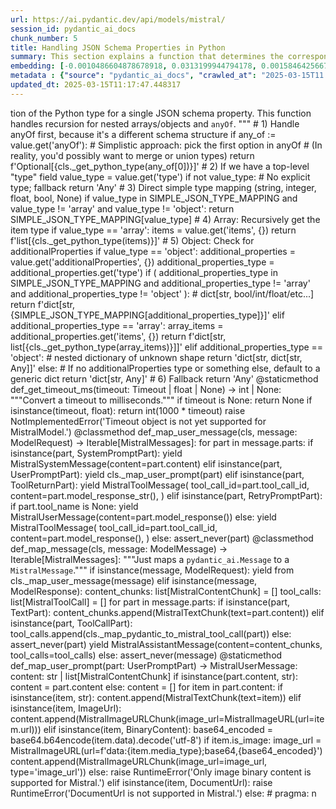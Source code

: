 ```yaml
---
url: https://ai.pydantic.dev/api/models/mistral/
session_id: pydantic_ai_docs
chunk_number: 5
title: Handling JSON Schema Properties in Python
summary: This section explains a function that determines the corresponding Python type for a single JSON schema property, addressing various cases including 'anyOf', simple type mappings, arrays, and objects. The approach utilizes recursion for nested structures and provides fallback options for undefined types.
embedding: [-0.0010486604878678918, 0.0313199944794178, 0.0015846425667405128, -0.01922544278204441, -0.0023099659010767937, 0.027241868898272514, 0.016825174912810326, -0.04656052589416504, 0.005837543401867151, -0.04527882859110832, -0.01009044423699379, -0.05984355881810188, 0.018025308847427368, 0.0011862971587106586, -0.0021949047222733498, -0.03339400887489319, -0.028313832357525826, 0.000410725362598896, -0.00791156105697155, 0.03581758216023445, 0.03959275782108307, 0.015228880569338799, 0.0037140059284865856, 0.04481275752186775, 0.011931425891816616, -0.014646291732788086, -0.02093825489282608, 0.0293158870190382, -0.006985243875533342, 0.0068687261082232, -0.024282315745949745, -0.011209015734493732, -0.011669260449707508, -0.016359103843569756, 0.008657274767756462, 0.0009904016042128205, 0.018724415451288223, 0.05620820075273514, -0.0027658420149236917, 0.015170621685683727, -0.04052490368485451, -0.027032136917114258, 0.014483166858553886, -0.02265106700360775, -0.02761472575366497, 0.04395052790641785, 0.02328026294708252, 0.07909230142831802, -0.008971872739493847, 0.00632109260186553, -0.016953345388174057, 0.027358386665582657, -0.0050364830531179905, 0.02933919057250023, 0.010381738655269146, -0.025703834369778633, -0.02733508311212063, 0.013154863379895687, 0.021765530109405518, -0.00815624836832285, 0.011156582273542881, -0.05867838114500046, 0.0025561100337654352, -0.021381022408604622, -0.006449262145906687, 0.002473091008141637, -0.01708151400089264, 0.006227877922356129, -0.023618165403604507, -0.007649395614862442, 0.006338570266962051, 0.02745160087943077, -0.03770517185330391, -0.015776515007019043, -0.02840704657137394, -0.008336850441992283, 0.0011921230470761657, 0.03819454461336136, 0.014564729295670986, -0.033603742718696594, -0.027195261791348457, -0.015100711025297642, -0.012304282747209072, 0.048657845705747604, -0.03719249367713928, -0.04527882859110832, -0.05434391647577286, -0.006734730675816536, 0.013178166933357716, -0.009979751892387867, -0.015893032774329185, -0.011651783250272274, -0.04266883060336113, 0.010515734553337097, 0.046793561428785324, -0.04329802468419075, -0.018817629665136337, -0.02637963742017746, -0.019936200231313705, -0.024585261940956116, 0.02684570848941803, -0.0025590229779481888, -0.02451535128057003, 0.05215338245034218, 0.014692898839712143, 0.0026740841567516327, 0.05182713270187378, 0.017186380922794342, -0.041200704872608185, -0.006315266713500023, -0.0331609733402729, 0.010370086878538132, -0.004083950072526932, 0.013527720235288143, -0.058724988251924515, -0.04075793921947479, -0.06520337611436844, 0.03150642290711403, 0.009653502143919468, -0.009105868637561798, -0.05271266773343086, -0.03073740378022194, 0.007060980424284935, 0.026612672954797745, -0.010894416831433773, 0.0056627667509019375, -0.03539811819791794, -0.01690673828125, -0.034046512097120285, 0.057792846113443375, 0.0006630592979490757, -0.0659957006573677, 0.0024221143685281277, -0.026099994778633118, -0.0071308910846710205, -0.015019148588180542, -0.024119190871715546, -0.004512153100222349, -0.0021905351895838976, 0.0556023083627224, -0.00038887825212441385, 0.008966047316789627, -0.031879279762506485, 0.0137374522164464, -0.014215175062417984, 0.04551186412572861, -0.04294847324490547, 0.0012176113668829203, -0.04485936462879181, -0.00782999861985445, 0.02421240508556366, 0.03304445743560791, -0.025028029456734657, 0.029991690069437027, 0.03138990327715874, -0.020378969609737396, 0.018712764605879784, 0.042925167828798294, 0.023536602035164833, -0.06785998493432999, -0.018561290577054024, -0.0012474689865484834, -0.00914082396775484, -0.06068248674273491, -0.0011841125087812543, -0.03269490227103233, -0.013364595361053944, 0.01288687251508236, -0.02668258361518383, -0.050941597670316696, -0.01940021850168705, 0.014087005518376827, -0.038893651217222214, 0.006099708378314972, 0.01569495163857937, -0.03292793780565262, -0.07186819612979889, -0.0549498088657856, -0.0049898759461939335, 0.009618546813726425, 0.008313546888530254, -0.007177498657256365, -0.04203963279724121, -0.06110195070505142, -0.019178835675120354, -0.020052717998623848, -0.009723412804305553, 0.030294636264443398, 0.034535884857177734, 0.0246551726013422, 0.0011578960111364722, -3.170104173477739e-05, 0.012001336552202702, 0.01892249658703804, -0.006501695141196251, -0.007066806312650442, 0.03278811648488045, -0.00682794488966465, -0.018258344382047653, 0.05247963219881058, -0.011290578171610832, 0.047702401876449585, 0.05513623729348183, -0.049263738095760345, 0.03660990297794342, -0.0010260851122438908, 0.013784059323370457, 0.017174728214740753, -0.021357718855142593, -0.018200084567070007, 0.009502029046416283, -0.049450166523456573, -0.046630434691905975, -0.015858076512813568, 0.004995701834559441, -0.030667493119835854, -0.08421909064054489, -0.036400169134140015, -0.02159075438976288, 0.003533403156325221, -0.02155579812824726, 0.08412587642669678, 0.03863731399178505, -0.027032136917114258, -0.030341243371367455, 0.011022587306797504, -0.0359807051718235, -0.054716773331165314, 0.0043898094445466995, 0.04231927543878555, 0.009129172191023827, 0.013119908049702644, 0.013853969983756542, -0.017955398187041283, 0.03819454461336136, -0.007684350945055485, -0.007363927084952593, 0.007963993586599827, 0.048657845705747604, -0.00616379315033555, 0.00029857695335522294, -0.015403657220304012, -0.012956783175468445, -0.005106394179165363, -0.04434668645262718, -0.001922544208355248, -0.02372303046286106, -0.02884981594979763, 0.004171338398009539, 0.01877102255821228, 0.04889088124036789, -0.0148210683837533, 0.009752542711794376, -0.02062365598976612, -0.01645231805741787, -0.004928704351186752, -0.004016952123492956, 0.018736068159341812, -0.0278011541813612, -0.028360439464449883, 0.03803142160177231, 0.02125285193324089, -0.054250702261924744, 0.05350498855113983, 0.00783582404255867, -9.330529428552836e-05, 0.008354328572750092, -0.022278210148215294, 0.014156916178762913, -0.03472231328487396, 0.014087005518376827, 0.00040963300853036344, 0.015601737424731255, 0.010818680748343468, -0.00632109260186553, -0.027125351130962372, 0.02572713792324066, 0.029688743874430656, -0.01689508557319641, 0.020716870203614235, -0.00900100264698267, 0.008319373242557049, 0.032019101083278656, 0.003909173421561718, -0.0018671982688829303, 0.00565694086253643, 0.057047128677368164, -0.017559237778186798, -0.023501645773649216, -0.05182713270187378, -0.021008165553212166, -0.007352275308221579, 0.016708657145500183, -0.04420686513185501, 0.01627754047513008, -0.023315217345952988, -0.02357155829668045, -0.000397617113776505, -0.011587698012590408, -0.011302229948341846, 0.036400169134140015, -0.016720307990908623, 0.006134663708508015, -0.06180105730891228, -0.020996512845158577, 0.008558235131204128, 0.03255508095026016, -0.04525552690029144, 0.003993648570030928, 0.013178166933357716, 0.015741558745503426, -0.02733508311212063, -0.03838097304105759, 0.015077407471835613, -0.04791213199496269, -0.017594192177057266, 0.032205529510974884, -0.003247934626415372, 0.028943030163645744, -0.00017823587404564023, -0.029106155037879944, -0.014599684625864029, 0.003984909970313311, 0.009321426972746849, -0.012059595435857773, 0.015415308997035027, 0.0005949691985733807, -0.02826722525060177, -0.003976170904934406, 0.02233646810054779, 0.0251445472240448, 0.02373468317091465, 0.03940632939338684, -0.00749209662899375, 0.021147986873984337, 0.02265106700360775, -0.017431067302823067, 0.012816961854696274, -0.02343173511326313, 0.05835213139653206, -0.02623981609940529, -0.03677302598953247, -0.009408814832568169, 0.003207153407856822, -0.04033847153186798, -0.01194307766854763, 0.010917720384895802, 0.012525666505098343, 0.0062045743688941, 0.026286423206329346, 0.013772407546639442, 0.022383075207471848, 0.00791156105697155, 0.01596294343471527, -0.005132610443979502, 0.043391238898038864, 0.012199416756629944, 0.03779838606715202, -0.04518561437726021, 0.031250081956386566, -0.04721302539110184, -0.0248182974755764, -0.03495534881949425, 0.003926651086658239, -0.05844534561038017, 0.04483606293797493, -0.037472136318683624, 0.015881380066275597, -0.026962226256728172, -0.020437227562069893, -0.011197363957762718, 0.008354328572750092, -0.015916336327791214, 0.004841316025704145, 0.03474561870098114, -0.01924874633550644, 0.0042266845703125, 0.007870779372751713, 0.029106155037879944, -0.031739458441734314, 0.04697998985648155, 0.006926984991878271, -0.018689461052417755, -0.0046228449791669846, -0.00838345754891634, 0.00015693495515733957, -0.014343345537781715, -0.027824457734823227, -0.01829329878091812, 0.030481064692139626, 0.00240754964761436, -0.046490613371133804, -0.03973257914185524, 0.03910338506102562, 0.03162293881177902, 0.008400935679674149, -0.0028080798219889402, 0.015112362802028656, 0.0434611514210701, -0.02668258361518383, 0.02978195808827877, -0.00020518062228802592, -0.0062045743688941, 0.011581872589886189, -0.02371137961745262, 0.01675526425242424, 0.009496203623712063, 0.001642901450395584, 0.002764385659247637, 0.004695668816566467, 0.029292583465576172, -0.026729190722107887, 0.006187096703797579, -0.005321952048689127, -0.0067580342292785645, -0.06445766240358353, 0.013609282672405243, 0.031250081956386566, 0.014529773965477943, -0.04050159826874733, -0.014634639956057072, -0.023361824452877045, -0.008966047316789627, 0.0246551726013422, -0.003175111021846533, 0.026309726759791374, 0.021509191021323204, -0.06236034259200096, 0.009134997613728046, -0.0124091487377882, -0.012980086728930473, -0.011133278720080853, 0.0378216877579689, 0.004637409932911396, 0.033603742718696594, -0.04206293821334839, 0.005688983015716076, 0.04364757984876633, -0.015788165852427483, 0.004098514560610056, 0.033743564039468765, 0.023175396025180817, -0.0135743273422122, 0.05056874081492424, -0.020577048882842064, -0.0014193328097462654, -0.002633302938193083, -0.0007118511130101979, 0.05835213139653206, -0.01559008564800024, -0.002977030584588647, 0.014588032849133015, -0.020693566650152206, -0.029525619000196457, -0.04008213430643082, -0.043973829597234726, 0.06310606002807617, -0.015357050113379955, 0.0359807051718235, -0.02143928036093712, 0.051873739808797836, -0.015904683619737625, -0.0018235041061416268, -0.04795873910188675, -0.005231650546193123, -0.019819682464003563, 0.0023041400127112865, -0.025377584621310234, 0.00473353685811162, 0.016032854095101357, 0.04022195562720299, 0.015392005443572998, -0.0035712714307010174, -0.0008738837204873562, 0.025494102388620377, -0.030527671799063683, 0.048331595957279205, 0.03027133271098137, 0.04851802438497543, 0.05970373749732971, 0.04234258085489273, -0.05881820246577263, -0.01893414743244648, -0.01542696077376604, -0.03365034982562065, 0.04851802438497543, -0.016988299787044525, -0.027987582609057426, -0.032974544912576675, 0.0019443912897258997, -0.028779905289411545, 0.019446825608611107, -0.04404374212026596, -0.010987631976604462, 0.035281598567962646, -0.013842318207025528, 0.02078678086400032, 0.003778090700507164, 0.05150088295340538, -0.05821231007575989, -0.014180219732224941, -0.02360651269555092, -0.009274819865822792, 0.0026070864405483007, 0.03866061568260193, 0.06380516290664673, 0.02064695954322815, -0.003300367621704936, -0.03211231529712677, 0.03397659957408905, -0.07363926619291306, -0.04269213229417801, -0.0020463443361222744, 0.03185597434639931, 0.006641516461968422, 0.01428508572280407, -0.01923709362745285, -0.003970345016568899, -0.015543478541076183, -0.0025328064803034067, 0.008371805772185326, -0.044136956334114075, -0.01938856765627861, 0.0030848095193505287, 0.02079843357205391, 0.02575044147670269, -0.021847093477845192, 0.0022152953315526247, -0.006332744378596544, 0.013376247137784958, 0.03803142160177231, -0.007649395614862442, -0.0067580342292785645, 0.006769686006009579, -0.01830495148897171, 0.009333078749477863, -0.04467293620109558, -0.019330307841300964, -0.0051588271744549274, 0.033883385360240936, -0.011506135575473309, -0.025680530816316605, -0.0005785838584415615, 0.006880377884954214, 0.0013428679667413235, 0.022452985867857933, -0.01226932741701603, 0.030644189566373825, 0.003917912021279335, 0.00971176102757454, 0.02096155844628811, -0.01055068988353014, 0.004544195253401995, -0.012653836980462074, 0.02015758492052555, -0.011500310152769089, -0.008045556023716927, -0.004046081565320492, 0.02607669122517109, 0.00012953505211044103, -0.00791156105697155, -0.0037693518679589033, -9.985942597268149e-05, 0.03737892210483551, -0.02978195808827877, 0.03462909907102585, -0.012968434952199459, 0.03726240247488022, -0.016964996233582497, 4.469551276997663e-05, 0.05835213139653206, -0.018840933218598366, 0.010154529474675655, -0.005589942913502455, -0.003772264812141657, -0.003227544017136097, 0.002856143284589052, -0.02078678086400032, 0.004608280025422573, 0.003326584119349718, -0.002253163605928421, 0.009094216860830784, 0.031413208693265915, -0.028663387522101402, -0.053784631192684174, 0.008441717363893986, -0.03288133069872856, -0.02185874432325363, -0.00531612616032362, -0.020204192027449608, 0.008068859577178955, -0.010107922367751598, -0.0010573993204161525, -0.0134927649050951, -0.009420466609299183, -0.020984861999750137, 0.021497540175914764, 0.02077513001859188, -0.05224659666419029, -0.010183658450841904, 0.02561062015593052, -0.015496871434152126, 0.006880377884954214, 0.014483166858553886, -0.009391337633132935, 0.04644400626420975, 0.03071410022675991, -0.003460579551756382, -0.019167182967066765, 0.016335800290107727, 0.003996561747044325, 0.01693004183471203, -0.006688123568892479, -0.03134329617023468, 0.03253177925944328, -0.04581481218338013, 0.00690950732678175, 0.004200467839837074, 0.03863731399178505, -0.011989684775471687, -0.010142877697944641, 0.02404928021132946, 0.019295353442430496, -0.011127453297376633, -0.0359807051718235, 0.019295353442430496, -0.01688343472778797, -0.026729190722107887, -0.0419464185833931, 0.0032887158449739218, 0.025843655690550804, -0.009670980274677277, 0.005514206364750862, 0.006635690573602915, 0.0029129458125680685, 0.02577374503016472, 0.022080129012465477, 0.0148210683837533, -0.00045951720676384866, -0.022697674110531807, -0.01999446004629135, -0.009199082851409912, 0.0046636261977255344, -0.02558731660246849, 0.012234372086822987, 0.0059890164993703365, 0.005773458629846573, 0.05583534389734268, 0.023385128006339073, 0.0014499187236651778, 0.012432452291250229, 0.009181604720652103, 0.031576331704854965, 0.02359486185014248, -0.001306456164456904, -0.01164595689624548, 0.02266271784901619, 0.0036440952681005, -0.027824457734823227, 0.00644343625754118, -0.03376686945557594, -0.014052050188183784, 0.0008651448879390955, 0.04395052790641785, 0.015007496811449528, 0.008092163130640984, 0.005219998769462109, 0.012828613631427288, 0.004701494704931974, 0.03612052649259567, 0.03299785032868385, 0.016009550541639328, 0.03458249196410179, 0.006792989559471607, -0.02345503866672516, -0.01846807636320591, -0.00027072191005572677, -0.028150707483291626, -0.01769905909895897, -0.024445440620183945, -0.01109249796718359, -0.00862231943756342, -0.06371194869279861, 0.00690950732678175, 0.041177403181791306, -0.017908791080117226, 0.01954003982245922, 0.01906231790781021, -0.016335800290107727, 0.007864953950047493, 0.0123275863006711, -0.05122124031186104, -0.006612387020140886, -0.02404928021132946, 0.04329802468419075, 0.007864953950047493, -0.017629148438572884, 0.05989016592502594, 0.015543478541076183, -0.005487990099936724, -0.01496088970452547, -0.004252900835126638, -0.014028746634721756, 0.0026668019127100706, 0.01599789783358574, -0.014448211528360844, -0.009822453372180462, -0.018724415451288223, 0.044463206082582474, 0.0125722736120224, -0.028756601735949516, -0.027078744024038315, 0.011622653342783451, 0.005639463197439909, -0.050056058913469315, 0.021299459040164948, 0.025843655690550804, 0.05448373779654503, -0.02407258376479149, 0.012840265408158302, 0.010445823892951012, 0.013364595361053944, -0.023956065997481346, 0.009670980274677277, -0.018106870353221893, -0.060449451208114624, -0.025936869904398918, 0.06683462858200073, 0.020693566650152206, -0.005388949532061815, -0.02670588716864586, 0.0007668329635635018, -0.011581872589886189, -0.022278210148215294, -0.046630434691905975, -0.005601594690233469, -0.002586695831269026, -0.00485296780243516, 0.012502362951636314, 0.0007675611996091902, 0.019679861143231392, 0.014483166858553886, -0.01736115664243698, -0.07321980595588684, -0.02668258361518383, 0.0058579337783157825, -0.003917912021279335, -0.01645231805741787, -0.03940632939338684, 0.03665651008486748, -0.028733298182487488, 0.006099708378314972, -0.0058491951785981655, 0.007847475819289684, 0.0030061600264161825, -0.028360439464449883, 0.016662050038576126, -0.003387755947187543, -0.09880711883306503, -0.03090052865445614, -0.004235423170030117, 0.02668258361518383, -0.06464409083127975, 0.02733508311212063, 0.0017273768316954374, 0.011756649240851402, 0.0007023840444162488, 0.0144948186352849, 0.014972541481256485, -0.04718972370028496, -0.010783725418150425, -0.0033032805658876896, 0.01185568980872631, 0.00779504282400012, 0.03649338334798813, -0.023000620305538177, -0.012618881650269032, -0.015415308997035027, 0.025797048583626747, -0.005788023117929697, -0.04441659897565842, -0.021369369700551033, -0.036516688764095306, -0.014669595286250114, 0.010906068608164787, 0.006239529699087143, -0.05989016592502594, -0.017932094633579254, 0.023047227412462234, -0.0139005770906806, -0.030784010887145996, -0.013084952719509602, 0.013539372012019157, 0.004203380551189184, -0.00970593560487032, -0.01109832338988781, 0.009478725492954254, -0.06953784078359604, -0.004302421119064093, 0.019924549385905266, -0.01069633662700653, 0.030201422050595284, -0.004631584044545889, -0.04348445311188698, -0.007276538759469986, -0.01512401457875967, -0.02345503866672516, 0.03257838636636734, 0.004180076997727156, -0.0136558897793293, -0.00015247450210154057, 0.035468026995658875, -0.015252184122800827, 0.0007023840444162488, 0.010841984301805496, -0.0004711689834948629, -0.0031081130728125572, 0.012292630970478058, 0.04856463149189949, -0.008097989484667778, 0.026030084118247032, -0.02127615548670292, -0.03665651008486748, -0.008820399641990662, 0.0007034764275886118, -0.0034722313284873962, -0.0006954658310860395, -0.022720977663993835, -0.020693566650152206, -0.018211737275123596, -0.007643569726496935, -0.03866061568260193, 0.030364546924829483, 0.02094990573823452, -0.007888257503509521, -0.023082181811332703, -0.06063587963581085, 0.012665488757193089, -0.0077659133821725845, 0.0054472084157168865, 0.006350222043693066, 0.013632586225867271, -0.007888257503509521, -0.044160258024930954, -0.04986963048577309, 0.022383075207471848, -0.002359486185014248, -0.027731243520975113, 0.01752428151667118, -0.017431067302823067, -0.04145704582333565, 0.05224659666419029, 0.05667427182197571, -0.04264552518725395, -0.018188433721661568, -0.014564729295670986, 0.028057493269443512, -0.018537987023591995, -0.005094742402434349, 0.04837820306420326, 0.010072966106235981, 0.0048034475184977055, -0.03129668906331062, -0.023152092471718788, -0.023385128006339073, 0.00883787777274847, 0.031273387372493744, -0.038404278457164764, 0.0015322094550356269, 0.017594192177057266, -0.01030600257217884, -0.025680530816316605, -0.001000596908852458, 0.04532543569803238, 0.020705219358205795, -0.027521511539816856, 0.031273387372493744, 0.023396780714392662, -0.020553745329380035, 0.014098657295107841, -0.012782006524503231, -0.0035887493286281824, 0.0273117795586586, 0.027847761288285255, 0.006513346917927265, 0.005211260169744492, 0.029688743874430656, 0.040594812482595444, -0.009822453372180462, -0.0060822307132184505, 0.008004775270819664, -0.02050713822245598, -0.008890310302376747, 0.013446157798171043, 0.032368652522563934, 0.005010266788303852, -0.01662709377706051, 0.014564729295670986, 0.0068046413362026215, -0.013306336477398872, 0.019959503784775734, -0.01941187120974064, -0.020367316901683807, -0.002293944824486971, -0.017466023564338684, 0.03290463611483574, 0.06576266139745712, 0.004995701834559441, 0.012828613631427288, 0.0278011541813612, 0.05751320347189903, -0.014028746634721756, -0.013632586225867271, 0.09834104776382446, -0.006495869252830744, -0.01955169253051281, 0.03369695693254471, -0.01719803176820278, 0.024794993922114372, -0.013236425817012787, -0.0065308245830237865, 0.033627044409513474, 0.03185597434639931, -0.021311111748218536, 0.005773458629846573, -0.025797048583626747, 0.0044451551511883736, 0.0019458477618172765, 0.04005882889032364, -0.03355713561177254, 0.0072066280990839005, -0.05154749006032944, 0.01343450602144003, 0.0032624993473291397, -0.04674695432186127, -0.05835213139653206, 0.0022415118291974068, -0.01797870174050331, -0.0022196646314114332, 0.022254906594753265, -0.041526954621076584, -0.032834723591804504, -0.028826512396335602, 0.024328922852873802, 0.022581156343221664, 0.009478725492954254, -0.028826512396335602, 0.006792989559471607, -0.03940632939338684, -0.0047073205932974815, 0.023466691374778748, -0.039010170847177505, 0.015764862298965454, -0.04045499116182327, -0.03609722480177879, -0.0149026308208704, 0.012467407621443272, -0.03539811819791794, 0.017034906893968582, -0.031156867742538452, 0.010707988403737545, 0.024864904582500458, -0.021346066147089005, -0.034372761845588684, 0.021975263953208923, -0.010498256422579288, 0.0632924884557724, -0.018060263246297836, 0.049729809165000916, 0.014506470412015915, -0.035770975053310394, -0.004418938886374235, 0.02126450464129448, 0.03621374070644379, 0.014168567955493927, -0.007043502759188414, 0.019272049888968468, -0.011034239083528519, 0.014646291732788086, -0.0005410796729847789, 0.012001336552202702, 0.036376867443323135, -0.05103481188416481, -0.008767967112362385, 0.035001955926418304, -0.02125285193324089, 0.011430399492383003, 0.05289909616112709, 0.03290463611483574, -0.020250799134373665, 0.03460579738020897, -0.012385845184326172, -0.015904683619737625, 0.03148311749100685, 0.04767909646034241, 0.004334463272243738, 0.006961940322071314, 0.025051333010196686, 0.023070530965924263, 0.0023551166523247957, -0.02822061814367771, -0.027381690219044685, 0.024794993922114372, -0.006146315485239029, -0.01908562146127224, -0.012980086728930473, 0.028127403929829597, 0.0014586575562134385, 0.0331609733402729, 0.009525332599878311, -0.008418413810431957, -0.012595577165484428, 0.010789550840854645, -0.024911511689424515, -0.034372761845588684, 0.012479059398174286, -0.010218613781034946, -0.04837820306420326, -0.024492047727108, 0.008936917409300804, 0.03134329617023468, -0.0016924215015023947, 0.022930709645152092, -0.010335131548345089, 0.0331609733402729, -0.012618881650269032, 0.004011126235127449, -0.01528713945299387, -0.03162293881177902, -0.018526336178183556, 0.008342676796019077, 0.06054266542196274, 0.001170275965705514, 0.027661332860589027, -0.025564013049006462, 0.003346974728628993, 0.01926039718091488, 0.0021628623362630606, 0.006507521029561758, -0.03285802900791168, -0.01596294343471527, 0.02298896759748459, -0.030201422050595284, 0.02591356635093689, 0.048471417278051376, -0.0005905997822992504, -0.004360680002719164, -0.002193448133766651, 0.025354281067848206, 0.020355666056275368, -0.002295401180163026, 0.02107807621359825, -0.010882765054702759, -0.0173961129039526, 0.0441136509180069, 0.0042266845703125, 0.04889088124036789, 0.02917606569826603, 0.013166515156626701, -0.014238478615880013, -0.0016807697247713804, -0.00821450725197792, -0.004885009955614805, 0.010643904097378254, 0.011774126440286636, 0.03784499317407608, 0.015322094783186913, -0.0344659760594368, 0.006822119001299143, 0.019668210297822952, -0.006524998694658279, 0.012921827845275402, -0.02500472590327263, -0.049916237592697144, -0.013481113128364086, -0.009484551846981049, -0.0036091399379074574, -0.05448373779654503, -0.013714148662984371, -0.01496088970452547, -0.0039412155747413635, 0.03707597404718399, -0.009344730526208878, -0.0001460114144720137, -0.03570106253027916, -0.0036353564355522394, -0.043228115886449814, -0.005246215499937534, 0.04579150676727295, 0.0035246643237769604, -0.035794276744127274, -0.017174728214740753, -0.006425958592444658, -0.005217086058109999, 0.012828613631427288, 0.008855354972183704, -0.023338520899415016, -0.011447876691818237, 0.004928704351186752, 0.04376409947872162, 0.004905400797724724, -0.02234812080860138, -0.009111694060266018, -0.00427037850022316, -0.005362733267247677, 0.0016283367294818163, -0.008779618889093399, -0.010818680748343468, 0.004014039412140846, 0.015054103918373585, 0.029991690069437027, 0.030947135761380196, 0.035468026995658875, -0.038078028708696365, -0.0072532352060079575, 0.006478391587734222, 0.005362733267247677, -0.034186333417892456, 0.0027003006543964148, 0.008092163130640984, 0.016382407397031784, 0.009268993511795998, -0.0017026168061420321, -0.015030800364911556, 0.007480444852262735, -0.010731291957199574, 0.013562675565481186, 0.008709708228707314, 0.0022837494034320116, -0.040851153433322906, 0.04234258085489273, -0.04635079205036163, -0.012653836980462074, -0.014704550616443157, -0.024445440620183945, -0.0014870588202029467, -0.005150088109076023, -0.026123298332095146, -0.012502362951636314, -0.01559008564800024, -0.01676691509783268, 0.007189150433987379, -0.006140489596873522, 0.00025379040744155645, 0.006000668276101351, -0.014180219732224941, -0.005855021066963673, 0.05975034460425377, 0.03276481479406357, 0.026123298332095146, 0.02619320899248123, -0.012560621835291386, 0.04441659897565842, -0.025074636563658714, 0.03588749095797539, -0.014261782169342041, -0.04579150676727295, 0.037006065249443054, 0.01782722771167755, -0.0008891766774468124, -0.028430350124835968, 0.004509239923208952, 0.021509191021323204, 0.010195310227572918, 0.027521511539816856, 0.006041449494659901, 0.013038345612585545, 8.34627280710265e-06, 0.011284751817584038, 0.008342676796019077, -0.01693004183471203, -0.0269855298101902, 0.00038050353759899735, 0.004456806927919388, -0.046793561428785324, 0.03991900756955147, 0.009321426972746849, -0.022219950333237648, -0.006548302248120308, 0.012176113203167915, -0.020087674260139465, -0.01799035258591175, 0.011028412729501724, 0.007026025094091892, -0.03723910078406334, 0.012455755844712257, -0.040711332112550735, -0.0063443961553275585, 0.014087005518376827, -0.04252900928258896, 0.003670311765745282, -0.004124731291085482, 0.06538980454206467, 0.005889976397156715, -0.019132228568196297, 0.003341148840263486, -0.005770545452833176, 0.01569495163857937, -0.00535690737888217, 0.007340623531490564, -0.018572943285107613, 0.0039878226816654205, 0.0037664389237761497, 0.008412587456405163, 0.02421240508556366, -0.0037140059284865856, 0.0506153479218483, -0.0018919582944363356, 0.013387898914515972, 0.02421240508556366, 0.011873167008161545, 0.014075353741645813, 0.013632586225867271, 0.0002918407553806901, -0.02374633401632309, -0.035328205674886703, 0.05355159565806389, -0.027032136917114258, 0.001663292059674859, 0.013702496886253357, -0.008663101121783257, -0.005511293653398752, 0.0034023206681013107, -0.005686070304363966, -0.0036761376541107893, 0.019609950482845306, -0.011273100040853024, -0.03621374070644379, -0.004617019090801477, -0.02216169238090515, 0.009187431074678898, -0.03595740348100662, -0.0038363495841622353, -0.007696002721786499, -0.013073300942778587, -0.02030905894935131, -0.008045556023716927, 0.05192034691572189, -0.01985463872551918, -0.047399453818798065, -0.018864236772060394, -0.028476957231760025, 0.031553030014038086, 0.02651945874094963, -0.004395635332912207, 0.009653502143919468, 0.026006780564785004, -0.0054850769229233265, 0.007818346843123436, 0.006332744378596544, 0.05317873880267143, -0.0123275863006711, 0.045395348221063614, -0.03474561870098114, -0.0067114271223545074, 0.014401604421436787, 0.013049997389316559, 0.0011520700063556433, -0.011768301017582417, -0.003973258193582296, 0.00884370319545269, 0.023198699578642845, -0.024398833513259888, 0.0009845757158473134, 0.05271266773343086, -0.000567296170629561, -0.05084838345646858, 0.024328922852873802, -0.017722362652420998, 0.006542476359754801, -0.005869585555046797, -0.013248077593743801, -0.004121818114072084, -0.013259729370474815, 0.012537318281829357, -0.006455088034272194, -0.008878658525645733, -0.003996561747044325, 0.04022195562720299, 0.013306336477398872, 0.003314932342618704, 0.012537318281829357, 0.003186762798577547, 0.013993791304528713, -0.016254236921668053, -0.029059547930955887, 0.007899909280240536, -0.02945570833981037, 0.037635259330272675, -0.005889976397156715, 0.01658048667013645, 0.005505467765033245, -0.007608614396303892, 0.002007019706070423, -0.008191203698515892, 0.01559008564800024, 0.002473091008141637, -0.0025138722267001867, -0.011838211677968502, 0.004963659681379795, -0.05802588164806366, -0.004567498806864023, -0.00938551127910614, -0.023023923859000206, -0.023956065997481346, -0.02651945874094963, 0.01123814471065998, 0.032182224094867706, 0.026775797829031944, 0.011884818784892559, -0.03148311749100685, -0.02065861225128174, -0.0021788834128528833, 0.01907396875321865, 0.0013741821749135852, 0.042435795068740845, -0.007072632201015949, -0.03290463611483574, 0.001551143592223525, 0.044742848724126816, -0.0021949047222733498, -0.019808031618595123, -0.023769637569785118, -0.03337070718407631, -0.006047275383025408, -0.045372042804956436, -0.031250081956386566, -0.013317988254129887, -0.02112468332052231, 0.04364757984876633, 0.004185902886092663, 0.005799674894660711, -0.009735064581036568, 0.002637672470882535, 0.0030207247473299503, -0.007288190536201, -0.03334740176796913, -0.0135743273422122, 0.01987794227898121, -0.0011491570621728897, -0.008103814907371998, 0.010667207650840282, 0.0002565212780609727, 0.02216169238090515, 0.0338134765625, 0.02328026294708252, 0.0014601140283048153, 0.022534549236297607, -0.0047539277002215385, -0.005010266788303852, 0.003830523695796728, -0.025540709495544434, -0.022464638575911522, -0.012537318281829357, 0.015054103918373585, -0.014588032849133015, -0.03211231529712677, -0.024398833513259888, 0.0009204908856190741, 0.008639797568321228, -0.026169905439019203, 0.013154863379895687, 0.030923832207918167, 0.03278811648488045, 0.005083090625703335, 0.02205682545900345, -0.050056058913469315, -0.04644400626420975, 0.037006065249443054, -0.012712095864117146, -0.04220275953412056, 0.01628919318318367, 0.01025356911122799, 0.0009620003402233124, -0.026263119652867317, -0.01844477280974388, 0.009024306200444698, -0.010102096013724804, 0.012315934523940086, 0.02868669107556343, 0.02854686789214611, 0.023641468957066536, 0.0010799746960401535, -0.020378969609737396, 0.012816961854696274, 0.04544195532798767, 0.01079537719488144, -0.011471180245280266, 0.021835440769791603, 0.011989684775471687, -0.0012234372552484274, 0.00406647240743041, -0.0020259537268429995, -0.01177995279431343, 0.0014695811551064253, 0.025354281067848206, 0.011628479696810246, -0.0011804712703451514, 0.0006139033357612789, -0.02375798672437668, -0.0030615059658885, 0.03027133271098137, -0.0032770640682429075, -0.016871782019734383, -0.009606895036995411, -0.0026143689174205065, 0.01751263067126274, 0.03609722480177879, 0.011034239083528519, 0.04224936664104462, 0.04558177664875984, -0.01923709362745285, 0.013003390282392502, -0.03688954561948776, -0.048005346208810806, -0.010160354897379875, -0.02018088847398758, -0.0036936153192073107, -0.011377966031432152, -0.007567833177745342, -0.015135666355490685, -0.013912228867411613, 0.0018657417967915535, 0.003958693239837885, -0.029292583465576172, -0.012362541630864143, -0.03786829486489296, -0.04127061739563942, -0.003373191226273775, 0.003014898858964443, -0.004054820630699396, 0.009018479846417904, 0.008313546888530254, 0.008820399641990662, -0.014704550616443157, -0.024701779708266258, -0.0036470082122832537, 0.041643474251031876, -0.025866959244012833, 0.02435222640633583, -0.03504856303334236, 0.007946516387164593, 0.03621374070644379, -0.003871304914355278, -0.024748386815190315, -0.005068525671958923, 0.00813877023756504, 0.013562675565481186, -0.012199416756629944, 0.00636187382042408, -0.008272766135632992, -0.0016021202318370342, 0.04670034721493721, -0.019796378910541534, 0.0032246310729533434, -0.06441105902194977, 0.005790936294943094, 0.014366649091243744, -0.026309726759791374, 0.003314932342618704, 0.004043168853968382, 0.006274485029280186, 0.019982807338237762, -0.04175999015569687, -0.013248077593743801, 0.04008213430643082, 0.028057493269443512, 0.02170727215707302, -0.009175779297947884, 0.03255508095026016, -0.050382308661937714, -0.01782722771167755, -0.0008462107507511973, -0.020076021552085876, 0.0006393915973603725, 0.016801871359348297, -0.0018016570247709751, 0.012770354747772217, 0.0013486938551068306, -0.0278011541813612, -0.007864953950047493, -0.019796378910541534, -0.031110260635614395, -0.011919774115085602, 0.02252289652824402, 0.016790218651294708, -0.027964279055595398, -0.012374193407595158, 0.025843655690550804, 0.01428508572280407, -0.030993742868304253, 0.0002821916132234037, -0.0017215509433299303, 0.015298791229724884, -0.009432118386030197, -0.005333603825420141, -0.007119239307940006, 0.0363069549202919, 0.010492430999875069, 0.0023274437990039587, -0.05261945351958275, 0.032834723591804504, 0.007899909280240536, -0.02854686789214611, -0.029595529660582542, -0.039639364928007126, 0.014343345537781715, 0.0062045743688941, 0.006460913922637701, 0.014087005518376827, 0.005887063220143318, -0.0036149658262729645, -0.020856691524386406, 0.030038297176361084, -0.004823838360607624, -0.007783391047269106, 0.029385797679424286, -0.005304474383592606, 0.027707939967513084, 0.027894368395209312, -0.005983190611004829, -0.004054820630699396, -0.003568358486518264, 0.013667541556060314, -0.006140489596873522, -0.02343173511326313, 0.010381738655269146, 0.03199579566717148, -0.0065774316899478436, -0.00971176102757454, 0.023163745179772377, 0.017279595136642456, 0.013143211603164673, 0.008989350870251656, -0.005374385043978691, -0.0004962931270711124]
metadata : {"source": "pydantic_ai_docs", "crawled_at": "2025-03-15T11:17:47.448317", "url_path": "/api/models/mistral/", "chunk_size": 5000}
updated_dt: 2025-03-15T11:17:47.448317
---
```

tion of the Python type for a single JSON schema property.
    This function handles recursion for nested arrays/objects and `anyOf`.
    """
    # 1) Handle anyOf first, because it's a different schema structure
    if any_of := value.get('anyOf'):
      # Simplistic approach: pick the first option in anyOf
      # (In reality, you'd possibly want to merge or union types)
      return f'Optional[{cls._get_python_type(any_of[0])}]'
    # 2) If we have a top-level "type" field
    value_type = value.get('type')
    if not value_type:
      # No explicit type; fallback
      return 'Any'
    # 3) Direct simple type mapping (string, integer, float, bool, None)
    if value_type in SIMPLE_JSON_TYPE_MAPPING and value_type != 'array' and value_type != 'object':
      return SIMPLE_JSON_TYPE_MAPPING[value_type]
    # 4) Array: Recursively get the item type
    if value_type == 'array':
      items = value.get('items', {})
      return f'list[{cls._get_python_type(items)}]'
    # 5) Object: Check for additionalProperties
    if value_type == 'object':
      additional_properties = value.get('additionalProperties', {})
      additional_properties_type = additional_properties.get('type')
      if (
        additional_properties_type in SIMPLE_JSON_TYPE_MAPPING
        and additional_properties_type != 'array'
        and additional_properties_type != 'object'
      ):
        # dict[str, bool/int/float/etc...]
        return f'dict[str, {SIMPLE_JSON_TYPE_MAPPING[additional_properties_type]}]'
      elif additional_properties_type == 'array':
        array_items = additional_properties.get('items', {})
        return f'dict[str, list[{cls._get_python_type(array_items)}]]'
      elif additional_properties_type == 'object':
        # nested dictionary of unknown shape
        return 'dict[str, dict[str, Any]]'
      else:
        # If no additionalProperties type or something else, default to a generic dict
        return 'dict[str, Any]'
    # 6) Fallback
    return 'Any'
  @staticmethod
  def_get_timeout_ms(timeout: Timeout | float | None) -> int | None:
"""Convert a timeout to milliseconds."""
    if timeout is None:
      return None
    if isinstance(timeout, float):
      return int(1000 * timeout)
    raise NotImplementedError('Timeout object is not yet supported for MistralModel.')
  @classmethod
  def_map_user_message(cls, message: ModelRequest) -> Iterable[MistralMessages]:
    for part in message.parts:
      if isinstance(part, SystemPromptPart):
        yield MistralSystemMessage(content=part.content)
      elif isinstance(part, UserPromptPart):
        yield cls._map_user_prompt(part)
      elif isinstance(part, ToolReturnPart):
        yield MistralToolMessage(
          tool_call_id=part.tool_call_id,
          content=part.model_response_str(),
        )
      elif isinstance(part, RetryPromptPart):
        if part.tool_name is None:
          yield MistralUserMessage(content=part.model_response())
        else:
          yield MistralToolMessage(
            tool_call_id=part.tool_call_id,
            content=part.model_response(),
          )
      else:
        assert_never(part)
  @classmethod
  def_map_message(cls, message: ModelMessage) -> Iterable[MistralMessages]:
"""Just maps a `pydantic_ai.Message` to a `MistralMessage`."""
    if isinstance(message, ModelRequest):
      yield from cls._map_user_message(message)
    elif isinstance(message, ModelResponse):
      content_chunks: list[MistralContentChunk] = []
      tool_calls: list[MistralToolCall] = []
      for part in message.parts:
        if isinstance(part, TextPart):
          content_chunks.append(MistralTextChunk(text=part.content))
        elif isinstance(part, ToolCallPart):
          tool_calls.append(cls._map_pydantic_to_mistral_tool_call(part))
        else:
          assert_never(part)
      yield MistralAssistantMessage(content=content_chunks, tool_calls=tool_calls)
    else:
      assert_never(message)
  @staticmethod
  def_map_user_prompt(part: UserPromptPart) -> MistralUserMessage:
    content: str | list[MistralContentChunk]
    if isinstance(part.content, str):
      content = part.content
    else:
      content = []
      for item in part.content:
        if isinstance(item, str):
          content.append(MistralTextChunk(text=item))
        elif isinstance(item, ImageUrl):
          content.append(MistralImageURLChunk(image_url=MistralImageURL(url=item.url)))
        elif isinstance(item, BinaryContent):
          base64_encoded = base64.b64encode(item.data).decode('utf-8')
          if item.is_image:
            image_url = MistralImageURL(url=f'data:{item.media_type};base64,{base64_encoded}')
            content.append(MistralImageURLChunk(image_url=image_url, type='image_url'))
          else:
            raise RuntimeError('Only image binary content is supported for Mistral.')
        elif isinstance(item, DocumentUrl):
          raise RuntimeError('DocumentUrl is not supported in Mistral.')
        else: # pragma: n